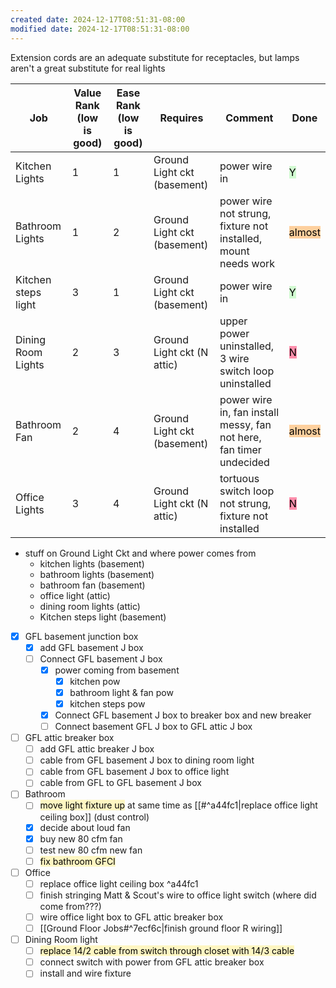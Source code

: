 ```yaml
---
created date: 2024-12-17T08:51:31-08:00
modified date: 2024-12-17T08:51:31-08:00
---
```

Extension cords are an adequate substitute for receptacles, but lamps aren't a great substitute for real lights

| Job                 | Value Rank (low is good) | Ease Rank (low is good) | Requires                    | Comment                                                             | Done    |
| ------------------- | ------------------------ | ----------------------- | --------------------------- | ------------------------------------------------------------------- | --- |
| Kitchen Lights      | 1                        | 1                       | Ground Light ckt (basement) | power wire in                                                       | <mark style="background: #BBFABBA6;">Y</mark>    |
| Bathroom Lights     | 1                        | 2                       | Ground Light ckt (basement) | power wire not strung, fixture not installed, mount needs work      | <mark style="background: #FFB86CA6;">almost</mark>    |
| Kitchen steps light | 3                        | 1                       | Ground Light ckt (basement) | power wire in                                                       | <mark style="background: #BBFABBA6;">Y</mark>    |
| Dining Room Lights  | 2                        | 3                       | Ground Light ckt (N attic)  | upper power uninstalled, 3 wire switch loop uninstalled             | <mark style="background: #FF5582A6;">N</mark>    |
| Bathroom Fan        | 2                        | 4                       | Ground Light ckt (basement) | power wire in, fan install messy, fan not here, fan timer undecided | <mark style="background: #FFB86CA6;">almost</mark>    |
| Office Lights       | 3                        | 4                       | Ground Light ckt (N attic)  | tortuous switch loop not strung, fixture not installed              | <mark style="background: #FF5582A6;">N</mark>    |

- stuff on Ground Light Ckt and where power comes from
	- kitchen lights (basement)
	- bathroom lights (basement)
	- bathroom fan (basement)
	- office light (attic)
	- dining room lights (attic)
	- Kitchen steps light (basement)
- [x] GFL basement junction box
	- [x] add GFL basement J box
	- [ ] Connect GFL basement J box
		- [x] power coming from basement
			- [x] kitchen pow
			- [x] bathroom light & fan pow
			- [x] kitchen steps pow
		- [x] Connect GFL basement J box to breaker box and new breaker
		- [ ] Connect basement GFL J box to GFL attic J box
- [ ] GFL attic breaker box
	- [ ] add GFL attic breaker J box
	- [ ] cable from GFL basement J box to dining room light
	- [ ] cable from GFL basement J box to office light
	- [ ] cable from GFL to GFL basement J box
- [ ] Bathroom
	- [ ] <mark style="background: #FFF3A3A6;">move light fixture up</mark> at same time as [[#^a44fc1|replace office light ceiling box]] (dust control)
	- [x] decide about loud fan
	- [x] buy new 80 cfm fan
	- [ ] test new 80 cfm new fan
	- [ ] <mark style="background: #FFF3A3A6;">fix bathroom GFCI</mark>
- [ ] Office
	- [ ] replace office light ceiling box ^a44fc1
	- [ ] finish stringing Matt & Scout's wire to office light switch (where did come from???)
	- [ ] wire office light box to GFL attic breaker box
	- [ ] [[Ground Floor Jobs#^7ecf6c|finish ground floor R wiring]]
- [ ] Dining Room light
	- [ ] <mark style="background: #FFF3A3A6;">replace 14/2 cable from switch through closet with 14/3 cable</mark>
	- [ ] connect switch with power from GFL attic breaker box
	- [ ] install and wire fixture
